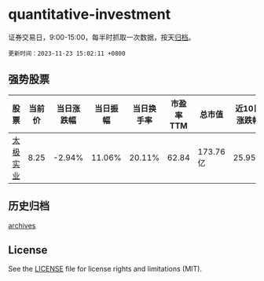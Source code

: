 # quantitative-investment

证券交易日，9:00-15:00，每半时抓取一次数据，按天[归档](archives)。

`更新时间：2023-11-23 15:02:11 +0800`

## 强势股票

|股票|当前价|当日涨跌幅|当日振幅|当日换手率|市盈率TTM|总市值|近10日涨跌幅|
|----|----|----|----|----|----|----|----|
|[太极实业](https://xueqiu.com/S/SH600667)|8.25|-2.94%|11.06%|20.11%|62.84|173.76亿|25.95%|

## 历史归档

[archives](archives)

## License

See the [LICENSE](LICENSE) file for license rights and limitations (MIT).